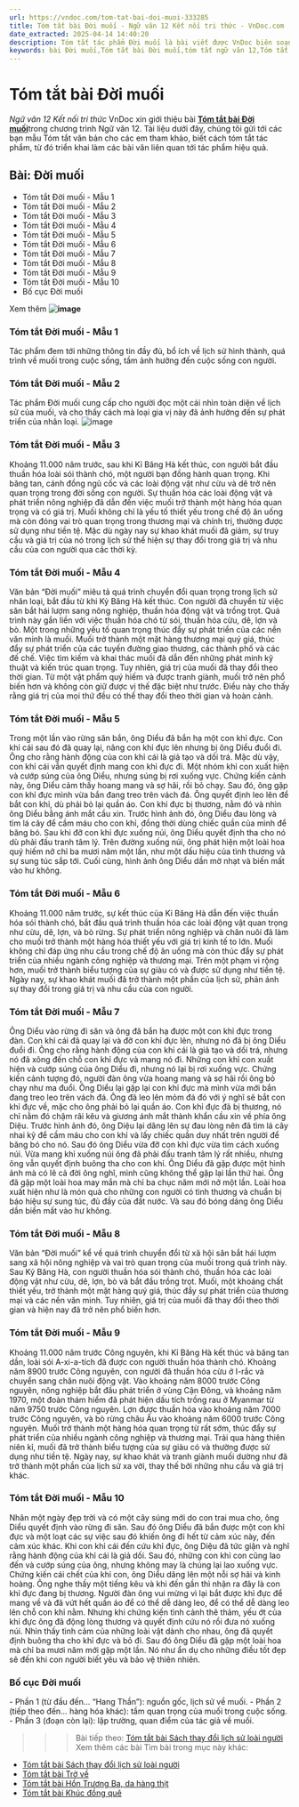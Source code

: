 ```yaml
---
url: https://vndoc.com/tom-tat-bai-doi-muoi-333285
title: Tóm tắt bài Đời muối - Ngữ văn 12 Kết nối tri thức - VnDoc.com
date_extracted: 2025-04-14 14:40:20
description: Tóm tắt tác phẩm Đời muối là bài viết được VnDoc biên soạn và đăng tải với các mẫu tóm tắt ngắn nhất, phục vụ bài học môn Ngữ Văn 12 Kết nối tri thức
keywords: bài Đời muối,Tóm tắt bài Đời muối,tóm tắt ngữ văn 12,Tóm tắt Đời muối ngắn gọn,Tóm tắt Đời muối hay nhất,Tóm tắt Đời muối siêu ngắn,tóm tắt văn 12 kết nối tri thức,tóm tắt tác phẩm ngữ văn 12,tóm tắt ngữ văn 12 kết nối tri thức
---
```


# Tóm tắt bài Đời muối
 _Ngữ văn 12 Kết nối tri thức_
VnDoc xin giới thiệu bài [**Tóm tắt bài Đời muối**](<https://vndoc.com/tom-tat-bai-doi-muoi-333285>)trong chương trình Ngữ văn 12. Tài liệu dưới đây, chúng tôi gửi tới các bạn mẫu Tóm tắt văn bản cho các em tham khảo, biết cách tóm tắt tác phẩm, từ đó triển khai làm các bài văn liên quan tới tác phẩm hiệu quả.
## Bài: Đời muối
  * Tóm tắt Đời muối - Mẫu 1
  * Tóm tắt Đời muối - Mẫu 2
  * Tóm tắt Đời muối - Mẫu 3
  * Tóm tắt Đời muối - Mẫu 4
  * Tóm tắt Đời muối - Mẫu 5
  * Tóm tắt Đời muối - Mẫu 6
  * Tóm tắt Đời muối - Mẫu 7
  * Tóm tắt Đời muối - Mẫu 8
  * Tóm tắt Đời muối - Mẫu 9
  * Tóm tắt Đời muối - Mẫu 10
  * Bố cục Đời muối

Xem thêm
**![image](https://i.vdoc.vn/data/image/2024/12/19/doi-muoi-bien-dao-nguyen-truong-2-512x341-1731858914.jpg)**
### **Tóm tắt Đời muối - Mẫu 1**
Tác phẩm đem tới những thông tin đầy đủ, bổ ích về lịch sử hình thành, quá trình về muối trong cuộc sống, tầm ảnh hưởng đến cuộc sống con người.
### **Tóm tắt Đời muối - Mẫu 2**
Tác phẩm Đời muối cung cấp cho người đọc một cái nhìn toàn diện về lịch sử của muối, và cho thấy cách mà loại gia vị này đã ảnh hưởng đến sự phát triển của nhân loại.
![image](https://i.vdoc.vn/data/image/2024/12/19/hq720-1731858907.jpg)
### **Tóm tắt Đời muối - Mẫu 3**
Khoảng 11.000 năm trước, sau khi Kỉ Băng Hà kết thúc, con người bắt đầu thuần hóa loài sói thành chó, một người bạn đồng hành quan trọng. Khi băng tan, cánh đồng ngũ cốc và các loài động vật như cừu và dê trở nên quan trọng trong đời sống con người. Sự thuần hóa các loài động vật và phát triển nông nghiệp đã dẫn đến việc muối trở thành một hàng hóa quan trọng và có giá trị. Muối không chỉ là yếu tố thiết yếu trong chế độ ăn uống mà còn đóng vai trò quan trọng trong thương mại và chính trị, thường được sử dụng như tiền tệ. Mặc dù ngày nay sự khao khát muối đã giảm, sự truy cầu và giá trị của nó trong lịch sử thể hiện sự thay đổi trong giá trị và nhu cầu của con người qua các thời kỳ.
### **Tóm tắt Đời muối - Mẫu 4**
Văn bản “Đời muối” miêu tả quá trình chuyển đổi quan trọng trong lịch sử nhân loại, bắt đầu từ khi Kỷ Băng Hà kết thúc. Con người đã chuyển từ việc săn bắt hái lượm sang nông nghiệp, thuần hóa động vật và trồng trọt. Quá trình này gắn liền với việc thuần hóa chó từ sói, thuần hóa cừu, dê, lợn và bò. Một trong những yếu tố quan trọng thúc đẩy sự phát triển của các nền văn minh là muối. Muối trở thành một mặt hàng thương mại quý giá, thúc đẩy sự phát triển của các tuyến đường giao thương, các thành phố và các đế chế. Việc tìm kiếm và khai thác muối đã dẫn đến những phát minh kỹ thuật và kiến trúc quan trọng. Tuy nhiên, giá trị của muối đã thay đổi theo thời gian. Từ một vật phẩm quý hiếm và được tranh giành, muối trở nên phổ biến hơn và không còn giữ được vị thế đặc biệt như trước. Điều này cho thấy rằng giá trị của mọi thứ đều có thể thay đổi theo thời gian và hoàn cảnh.
### **Tóm tắt Đời muối - Mẫu 5**
Trong một lần vào rừng săn bắn, ông Diểu đã bắn hạ một con khỉ đực. Con khỉ cái sau đó đã quay lại, nâng con khỉ đực lên nhưng bị ông Diểu đuổi đi. Ông cho rằng hành động của con khỉ cái là giả tạo và dối trá. Mặc dù vậy, con khỉ cái vẫn quyết định mang con khỉ đực đi. Một nhóm khỉ con xuất hiện và cướp súng của ông Diểu, nhưng súng bị rơi xuống vực. Chứng kiến cảnh này, ông Diểu cảm thấy hoang mang và sợ hãi, rồi bỏ chạy. Sau đó, ông gặp con khỉ đực mình vừa bắn đang treo trên vách đá. Ông quyết định leo lên để bắt con khỉ, dù phải bỏ lại quần áo. Con khỉ đực bị thương, nằm đó và nhìn ông Diểu bằng ánh mắt cầu xin. Trước hình ảnh đó, ông Diểu đau lòng và tìm lá cây để cầm máu cho con khỉ, đồng thời dùng chiếc quần của mình để băng bó. Sau khi đỡ con khỉ đực xuống núi, ông Diểu quyết định tha cho nó dù phải đấu tranh tâm lý. Trên đường xuống núi, ông phát hiện một loài hoa quý hiếm nở chỉ ba mươi năm một lần, như một dấu hiệu của tình thương và sự sung túc sắp tới. Cuối cùng, hình ảnh ông Diểu dần mờ nhạt và biến mất vào hư không.
### **Tóm tắt Đời muối - Mẫu 6**
Khoảng 11.000 năm trước, sự kết thúc của Kỉ Băng Hà dẫn đến việc thuần hóa sói thành chó, bắt đầu quá trình thuần hóa các loài động vật quan trọng như cừu, dê, lợn, và bò rừng. Sự phát triển nông nghiệp và chăn nuôi đã làm cho muối trở thành một hàng hóa thiết yếu với giá trị kinh tế to lớn. Muối không chỉ đáp ứng nhu cầu trong chế độ ăn uống mà còn thúc đẩy sự phát triển của nhiều ngành công nghiệp và thương mại. Trên một phạm vi rộng hơn, muối trở thành biểu tượng của sự giàu có và được sử dụng như tiền tệ. Ngày nay, sự khao khát muối đã trở thành một phần của lịch sử, phản ánh sự thay đổi trong giá trị và nhu cầu của con người.
### **Tóm tắt Đời muối - Mẫu 7**
Ông Diểu vào rừng đi săn và ông đã bắn hạ được một con khỉ đực trong đàn. Con khỉ cái đã quay lại và đỡ con khỉ đực lên, nhưng nó đã bị ông Diểu đuổi đi. Ông cho rằng hành động của con khỉ cái là giả tạo và dối trá, nhưng nó đã xông đến chỗ con khỉ đực và mang nó đi. Những con khỉ con xuất hiện và cướp súng của ông Diểu đi, nhưng nó lại bị rơi xuống vực. Chứng kiến cảnh tượng đó, người đàn ông vừa hoang mang và sợ hãi rồi ông bỏ chạy như ma đuổi. Ông Diểu lại gặp lại con khỉ đực mà mình vừa mới bắn đang treo leo trên vách đá. Ông đã leo lên mỏm đá đó với ý nghĩ sẽ bắt con khỉ đực về, mặc cho ông phải bỏ lại quần áo. Con khỉ đực đã bị thương, nó chỉ nằm đó chậm rãi kêu và giương ánh mắt thành khẩn cầu xin về phía ông Diệu. Trước hình ảnh đó, ông Diệu lại dâng lên sự đau lòng nên đã tìm lá cây nhai kỹ để cầm máu cho con khỉ và lấy chiếc quần duy nhất trên người để băng bó cho nó. Sau đó ông Diểu vừa đỡ con khỉ đực vừa tìm cách xuống núi. Vừa mang khỉ xuống núi ông đã phải đấu tranh tâm lý rất nhiều, nhưng ông vẫn quyết định buông tha cho con khỉ. Ông Diểu đã gặp được một hình ảnh mà có lẽ cả đời ông nghĩ, mình cũng không thể gặp lại lần thứ hai. Ông đã gặp một loài hoa may mắn mà chỉ ba chục năm mới nở một lần. Loài hoa xuất hiện như là món quà cho những con người có tình thương và chuẩn bị báo hiệu sự sung túc, đủ đầy của đất nước. Và sau đó bóng dáng ông Diểu dần biến mất vào hư không.
### **Tóm tắt Đời muối - Mẫu 8**
Văn bản “Đời muối” kể về quá trình chuyển đổi từ xã hội săn bắt hái lượm sang xã hội nông nghiệp và vai trò quan trọng của muối trong quá trình này. Sau Kỷ Băng Hà, con người thuần hóa sói thành chó, thuần hóa các loài động vật như cừu, dê, lợn, bò và bắt đầu trồng trọt. Muối, một khoáng chất thiết yếu, trở thành một mặt hàng quý giá, thúc đẩy sự phát triển của thương mại và các nền văn minh. Tuy nhiên, giá trị của muối đã thay đổi theo thời gian và hiện nay đã trở nên phổ biến hơn.
### **Tóm tắt Đời muối - Mẫu 9**
Khoảng 11.000 năm trước Công nguyên, khi Kỉ Băng Hà kết thúc và băng tan dần, loài sói A-xi-a-tích đã được con người thuần hóa thành chó. Khoảng năm 8900 trước Công nguyên, con người đã thuần hóa cừu ở I-rắc và chuyển sang chăn nuôi động vật. Vào khoảng năm 8000 trước Công nguyên, nông nghiệp bắt đầu phát triển ở vùng Cận Đông, và khoảng năm 1970, một đoàn thám hiểm đã phát hiện dấu tích trồng rau ở Myanmar từ năm 9750 trước Công nguyên. Lợn được thuần hóa vào khoảng năm 7000 trước Công nguyên, và bò rừng châu Âu vào khoảng năm 6000 trước Công nguyên. Muối trở thành một hàng hóa quan trọng từ rất sớm, thúc đẩy sự phát triển của nhiều ngành công nghiệp và thương mại. Trải qua hàng thiên niên kỉ, muối đã trở thành biểu tượng của sự giàu có và thường được sử dụng như tiền tệ. Ngày nay, sự khao khát và tranh giành muối dường như đã trở thành một phần của lịch sử xa vời, thay thế bởi những nhu cầu và giá trị khác.
### **Tóm tắt Đời muối - Mẫu 10**
Nhân một ngày đẹp trời và có một cây súng mới do con trai mua cho, ông Diểu quyết định vào rừng đi săn. Sau đó ông Diểu đã bắn được một con khỉ đực và một loạt các sự việc sau đó khiến ông đi hết từ cảm xúc này, đến cảm xúc khác. Khi con khỉ cái đến cứu khỉ đực, ông Diệu đã tức giận và nghĩ rằng hành động của khỉ cái là giả dối. Sau đó, những con khỉ con cũng lao đến và cướp súng của ông, nhưng không may là chúng lại lao xuống vực. Chứng kiến cái chết của khỉ con, ông Diểu dâng lên một nỗi sợ hãi và kinh hoàng. Ông nghe thấy một tiếng kêu và khi đến gần thì nhận ra đây là con khỉ đực đang bị thương. Người đàn ông vui mừng vì lại bắt được khỉ đực để mang về và đã vứt hết quần áo để có thể dễ dàng leo, để có thể dễ dàng leo lên chỗ con khỉ nằm. Nhưng khi chứng kiến tình cảnh thê thảm, yếu ớt của khỉ đực ông đã động lòng thương và quyết định cứu nó rồi đưa nó xuống núi. Nhìn thấy tình cảm của những loài vật dành cho nhau, ông đã quyết định buông tha cho khỉ đực và bỏ đi. Sau đó ông Diểu đã gặp một loài hoa mà chỉ ba mươi năm mới gặp một lần. Nó như ẩn dụ cho những điều tốt đẹp sẽ đến khi con người biết yêu và bảo vệ thiên nhiên.
### **Bố cục Đời muối**
\- Phần 1 \(từ đầu đến… “Hang Thần”\): nguồn gốc, lịch sử về muối.
\- Phần 2 \(tiếp theo đến… hàng hóa khác\): tầm quan trọng của muối trong cuộc sống.
\- Phần 3 \(đoạn còn lại\): lập trường, quan điểm của tác giả về muối.
>>> Bài tiếp theo: [Tóm tắt bài Sách thay đổi lịch sử loài người](<https://vndoc.com/tom-tat-bai-sach-thay-doi-lich-su-loai-nguoi-333286>)
Xem thêm các bài Tìm bài trong mục này khác:
  * [Tóm tắt bài Sách thay đổi lịch sử loài người](</tom-tat-bai-sach-thay-doi-lich-su-loai-nguoi-333286>)
  * [Tóm tắt bài Trở về](</tom-tat-bai-tro-ve-333287>)
  * [Tóm tắt bài Hồn Trương Ba, da hàng thịt](</tom-tat-bai-hon-truong-ba-da-hang-thit-333289>)
  * [Tóm tắt bài Khúc đồng quê](</tom-tat-bai-khuc-dong-que-333291>)


